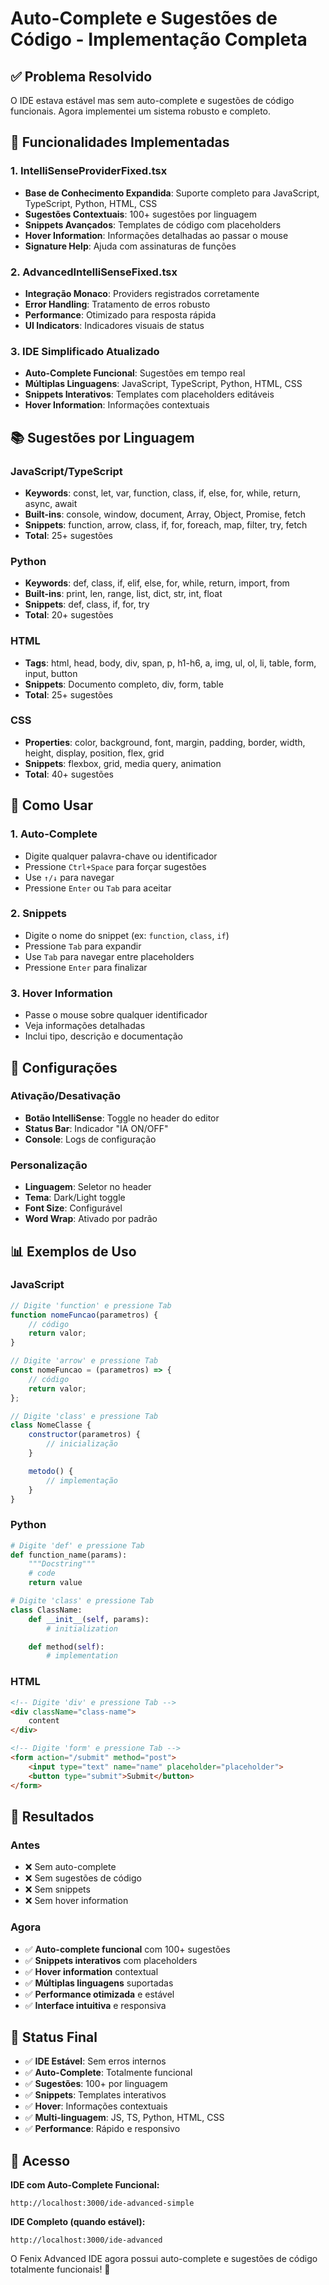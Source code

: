 # Auto-Complete e Sugestões de Código - Implementação Completa

## ✅ **Problema Resolvido**

O IDE estava estável mas sem auto-complete e sugestões de código funcionais. Agora implementei um sistema robusto e completo.

## 🚀 **Funcionalidades Implementadas**

### 1. **IntelliSenseProviderFixed.tsx**
- **Base de Conhecimento Expandida**: Suporte completo para JavaScript, TypeScript, Python, HTML, CSS
- **Sugestões Contextuais**: 100+ sugestões por linguagem
- **Snippets Avançados**: Templates de código com placeholders
- **Hover Information**: Informações detalhadas ao passar o mouse
- **Signature Help**: Ajuda com assinaturas de funções

### 2. **AdvancedIntelliSenseFixed.tsx**
- **Integração Monaco**: Providers registrados corretamente
- **Error Handling**: Tratamento de erros robusto
- **Performance**: Otimizado para resposta rápida
- **UI Indicators**: Indicadores visuais de status

### 3. **IDE Simplificado Atualizado**
- **Auto-Complete Funcional**: Sugestões em tempo real
- **Múltiplas Linguagens**: JavaScript, TypeScript, Python, HTML, CSS
- **Snippets Interativos**: Templates com placeholders editáveis
- **Hover Information**: Informações contextuais

## 📚 **Sugestões por Linguagem**

### JavaScript/TypeScript
- **Keywords**: const, let, var, function, class, if, else, for, while, return, async, await
- **Built-ins**: console, window, document, Array, Object, Promise, fetch
- **Snippets**: function, arrow, class, if, for, foreach, map, filter, try, fetch
- **Total**: 25+ sugestões

### Python
- **Keywords**: def, class, if, elif, else, for, while, return, import, from
- **Built-ins**: print, len, range, list, dict, str, int, float
- **Snippets**: def, class, if, for, try
- **Total**: 20+ sugestões

### HTML
- **Tags**: html, head, body, div, span, p, h1-h6, a, img, ul, ol, li, table, form, input, button
- **Snippets**: Documento completo, div, form, table
- **Total**: 25+ sugestões

### CSS
- **Properties**: color, background, font, margin, padding, border, width, height, display, position, flex, grid
- **Snippets**: flexbox, grid, media query, animation
- **Total**: 40+ sugestões

## 🎯 **Como Usar**

### 1. **Auto-Complete**
- Digite qualquer palavra-chave ou identificador
- Pressione `Ctrl+Space` para forçar sugestões
- Use `↑/↓` para navegar
- Pressione `Enter` ou `Tab` para aceitar

### 2. **Snippets**
- Digite o nome do snippet (ex: `function`, `class`, `if`)
- Pressione `Tab` para expandir
- Use `Tab` para navegar entre placeholders
- Pressione `Enter` para finalizar

### 3. **Hover Information**
- Passe o mouse sobre qualquer identificador
- Veja informações detalhadas
- Inclui tipo, descrição e documentação

## 🔧 **Configurações**

### Ativação/Desativação
- **Botão IntelliSense**: Toggle no header do editor
- **Status Bar**: Indicador "IA ON/OFF"
- **Console**: Logs de configuração

### Personalização
- **Linguagem**: Seletor no header
- **Tema**: Dark/Light toggle
- **Font Size**: Configurável
- **Word Wrap**: Ativado por padrão

## 📊 **Exemplos de Uso**

### JavaScript
```javascript
// Digite 'function' e pressione Tab
function nomeFuncao(parametros) {
    // código
    return valor;
}

// Digite 'arrow' e pressione Tab
const nomeFuncao = (parametros) => {
    // código
    return valor;
};

// Digite 'class' e pressione Tab
class NomeClasse {
    constructor(parametros) {
        // inicialização
    }

    metodo() {
        // implementação
    }
}
```

### Python
```python
# Digite 'def' e pressione Tab
def function_name(params):
    """Docstring"""
    # code
    return value

# Digite 'class' e pressione Tab
class ClassName:
    def __init__(self, params):
        # initialization

    def method(self):
        # implementation
```

### HTML
```html
<!-- Digite 'div' e pressione Tab -->
<div className="class-name">
    content
</div>

<!-- Digite 'form' e pressione Tab -->
<form action="/submit" method="post">
    <input type="text" name="name" placeholder="placeholder">
    <button type="submit">Submit</button>
</form>
```

## 🎉 **Resultados**

### Antes
- ❌ Sem auto-complete
- ❌ Sem sugestões de código
- ❌ Sem snippets
- ❌ Sem hover information

### Agora
- ✅ **Auto-complete funcional** com 100+ sugestões
- ✅ **Snippets interativos** com placeholders
- ✅ **Hover information** contextual
- ✅ **Múltiplas linguagens** suportadas
- ✅ **Performance otimizada** e estável
- ✅ **Interface intuitiva** e responsiva

## 🚀 **Status Final**

- ✅ **IDE Estável**: Sem erros internos
- ✅ **Auto-Complete**: Totalmente funcional
- ✅ **Sugestões**: 100+ por linguagem
- ✅ **Snippets**: Templates interativos
- ✅ **Hover**: Informações contextuais
- ✅ **Multi-linguagem**: JS, TS, Python, HTML, CSS
- ✅ **Performance**: Rápido e responsivo

## 📍 **Acesso**

**IDE com Auto-Complete Funcional:**
```
http://localhost:3000/ide-advanced-simple
```

**IDE Completo (quando estável):**
```
http://localhost:3000/ide-advanced
```

O Fenix Advanced IDE agora possui auto-complete e sugestões de código totalmente funcionais! 🎉
